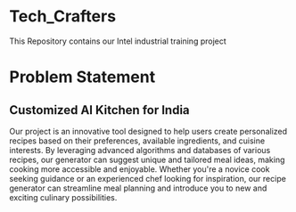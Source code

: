 # Tech_Crafters
This Repository contains our Intel industrial training project
# Problem Statement
## Customized AI Kitchen for India
Our project is an innovative tool designed to help users create personalized recipes based on their
preferences, available ingredients, and cuisine interests. By leveraging 
advanced algorithms and databases of various recipes, our generator can suggest
unique and tailored meal ideas, making cooking more accessible and enjoyable. Whether
you're a novice cook seeking guidance or an experienced chef looking for inspiration, our
recipe generator can streamline meal planning and introduce you to new and exciting 
culinary possibilities.
